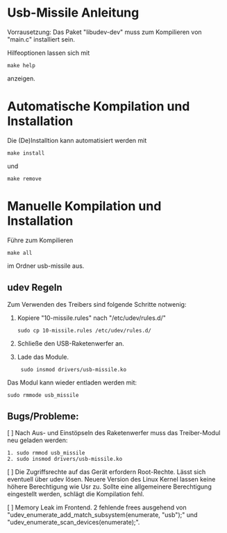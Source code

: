 # Usb-Missile Anleitung

Vorrausetzung: Das Paket "libudev-dev" muss zum Kompilieren von "main.c" installiert sein.

Hilfeoptionen lassen sich mit
```
make help
```
anzeigen.


# Automatische Kompilation und Installation

Die (De)Installtion kann automatisiert werden mit 
```
make install
```
und
```
make remove
```


# Manuelle Kompilation und Installation

Führe zum Kompilieren 
```
make all
```
im Ordner usb-missile aus.


## udev Regeln

Zum Verwenden des Treibers sind folgende Schritte notwenig:

1. Kopiere "10-missile.rules" nach "/etc/udev/rules.d/"

    ```
    sudo cp 10-missile.rules /etc/udev/rules.d/
    ```
2. Schließe den USB-Raketenwerfer an.
3. Lade das Module.
   
   ```
    sudo insmod drivers/usb-missile.ko
    ```

Das Modul kann wieder entladen werden mit:
```
sudo rmmode usb_missile
```

## Bugs/Probleme: 
[ ] Nach Aus- und Einstöpseln des Raketenwerfer muss das Treiber-Modul neu geladen werden:

    1. sudo rmmod usb_missile
    2. sudo insmod drivers/usb-missile.ko

[ ] Die Zugriffsrechte auf das Gerät erfordern Root-Rechte. Lässt sich eventuell über udev lösen.
    Neuere Version des Linux Kernel lassen keine höhere Berechtigung wie Usr  zu. 
    Sollte eine allgemeinere Berechtigung eingestellt werden, schlägt die Kompilation fehl.

[ ] Memory Leak im Frontend. 2 fehlende frees ausgehend von "udev_enumerate_add_match_subsystem(enumerate, "usb");" und "udev_enumerate_scan_devices(enumerate);".